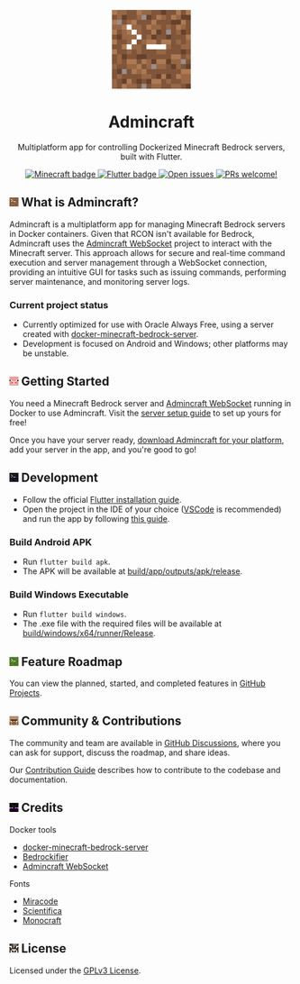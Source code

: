 <p align="center">
  <a href="https://github.com/joanroig/admincraft">
      <img alt="Admincraft logo" src="web/icons/Icon-192.png" width="140px">
  </a>
</p>

<h1 align="center">
  Admincraft
</h1>

<p align="center">
  Multiplatform app for controlling Dockerized Minecraft Bedrock servers, built with Flutter.
</p>

<p align="center">
  <a href="https://github.com/joanroig/Admincraft/blob/main/docs/server/SERVER_SETUP.md">
    <img src="https://img.shields.io/badge/Bedrock_Server-805539?style=flat-square&logo=data:image/png;base64,iVBORw0KGgoAAAANSUhEUgAAABAAAAAQCAYAAAAf8/9hAAAAz0lEQVR4AY2TsRWDMAxE5dHYggGyRGoWSJeGLi0LJFOkYoEM4rzze+d3NmceBZFBh3T6EfH8Lnlep8x4f98OZ0SXQwxNfn5bdveIr/1RnqsGxQI/uFJKzUUBXsC5z7NQ8NALaJ1x1KCM4ASwrEX6PN8LzuU6QMDZR/kKEcIzy8wr4ArR/XUjJhytcUCQrvMZ3OJAZ3WdHbzGgd5ccUBehB9K+ooDaAm0MtB9d1a1MHXc0MKAIh1BqbvnbFD3oN8F/eLUJaLuRKiAttSmK6jQ/2cNI7f0f4TVAAAAAElFTkSuQmCC" alt="Minecraft badge"/>
  </a>
  <a href="https://flutter.dev">
    <img src="https://img.shields.io/badge/Flutter-02569B?logo=flutter&logoColor=fff&style=flat-square" alt="Flutter badge" />
  </a>
  <a href="https://github.com/joanroig/Admincraft/issues">
    <img src="https://img.shields.io/github/issues-raw/joanroig/admincraft.svg?maxAge=2592000&&label=Open Issues&style=flat-square&logo=data:image/png;base64,iVBORw0KGgoAAAANSUhEUgAAABAAAAAQCAYAAAAf8/9hAAAAAXNSR0IArs4c6QAAAMtJREFUOI1j1G5l+M+ABSiJ1GMTZmC++pqBgYGB4bb4NAYGBgYGJqyqSAAsMIbqyywUkzlfQxz2XZQRla8tysDAwMCg/bqOyi5gExNBccl3bTSboS6BhcEvqD7KXYBhIwPEJQw4woAB6lKYOOUugPndMDQSReL8tGUoNhtmRWGVp14sHFu9nIGBgYHhz823DAwMDAx2NTkoCg+1TEHh8woJUccFjGEtdSh5Ad2v6ADmd6rFAqNnUc5/BgaEnz6/e4dXA0zdr1dvqOMCAHUPQJl6c3AoAAAAAElFTkSuQmCC" alt="Open issues" />
  </a>
  <a href="https://github.com/joanroig/admincraft/blob/main/CONTRIBUTING.md">
    <img src="https://img.shields.io/badge/PRs-Welcome-brightgreen.svg?style=flat-square&logo=data:image/png;base64,iVBORw0KGgoAAAANSUhEUgAAABAAAAAQCAMAAAAoLQ9TAAAAAXNSR0IArs4c6QAAABVQTFRFAAAAMyURd0M1kF5DAZYRvYpy////M94BeAAAAAd0Uk5TAP///////6V/pvsAAAAzSURBVBiVY2BFAww0EmBEAtgF2NhYWECKWVjY2LAJMDODOMzMMBq7ABMTSICJCbcAXjMAV+YEKS5sU08AAAAASUVORK5CYII=" alt="PRs welcome!" />
  </a>
</p>

## ![Admincraft logo](docs/logo/variants/dirt.png) What is Admincraft?

Admincraft is a multiplatform app for managing Minecraft Bedrock servers in Docker containers. Given that RCON isn't available for Bedrock, Admincraft uses the [Admincraft WebSocket](https://github.com/joanroig/admincraft-websocket) project to interact with the Minecraft server. This approach allows for secure and real-time command execution and server management through a WebSocket connection, providing an intuitive GUI for tasks such as issuing commands, performing server maintenance, and monitoring server logs.

### Current project status

- Currently optimized for use with Oracle Always Free, using a server created with [docker-minecraft-bedrock-server](https://github.com/itzg/docker-minecraft-bedrock-server/tree/master).
- Development is focused on Android and Windows; other platforms may be unstable.

## ![Admincraft logo](docs/logo/variants/pig.png) Getting Started

You need a Minecraft Bedrock server and [Admincraft WebSocket](https://github.com/joanroig/admincraft-websocket) running in Docker to use Admincraft. Visit the [server setup guide](docs/server/SERVER_SETUP.md) to set up yours for free!

Once you have your server ready, [download Admincraft for your platform](https://github.com/joanroig/admincraft/releases), add your server in the app, and you're good to go!

## ![Admincraft logo](docs/logo/variants/obsidian.png) Development

- Follow the official [Flutter installation guide](https://docs.flutter.dev/get-started/install).
- Open the project in the IDE of your choice ([VSCode](https://code.visualstudio.com/) is recommended) and run the app by following [this guide](https://docs.flutter.dev/tools/vs-code#running-and-debugging).

### Build Android APK

- Run `flutter build apk`.
- The APK will be available at [build/app/outputs/apk/release](build/app/outputs/apk/release).

### Build Windows Executable

- Run `flutter build windows`.
- The .exe file with the required files will be available at [build/windows/x64/runner/Release](build/windows/x64/runner/Release).

## ![Admincraft logo](docs/logo/variants/grass.png) Feature Roadmap

You can view the planned, started, and completed features in [GitHub Projects](https://github.com/users/joanroig/projects/2/views/2).

## ![Admincraft logo](docs/logo/variants/villager.png) Community & Contributions

The community and team are available in [GitHub Discussions](https://github.com/joanroig/admincraft/discussions), where you can ask for support, discuss the roadmap, and share ideas.

Our [Contribution Guide](https://github.com/joanroig/admincraft/blob/main/CONTRIBUTING.md) describes how to contribute to the codebase and documentation.

## ![Admincraft logo](docs/logo/variants/enderman.png) Credits

Docker tools

- [docker-minecraft-bedrock-server](https://github.com/itzg/docker-minecraft-bedrock-server)
- [Bedrockifier](https://github.com/Kaiede/Bedrockifier)
- [Admincraft WebSocket](https://github.com/joanroig/admincraft-websocket)

Fonts

- [Miracode](https://github.com/IdreesInc/Miracode)
- [Scientifica](https://github.com/oppiliappan/scientifica)
- [Monocraft](https://github.com/IdreesInc/Monocraft)

## ![Admincraft logo](docs/logo/variants/cow.png) License

Licensed under the [GPLv3 License](https://github.com/joanroig/admincraft/blob/main/LICENSE.txt).
